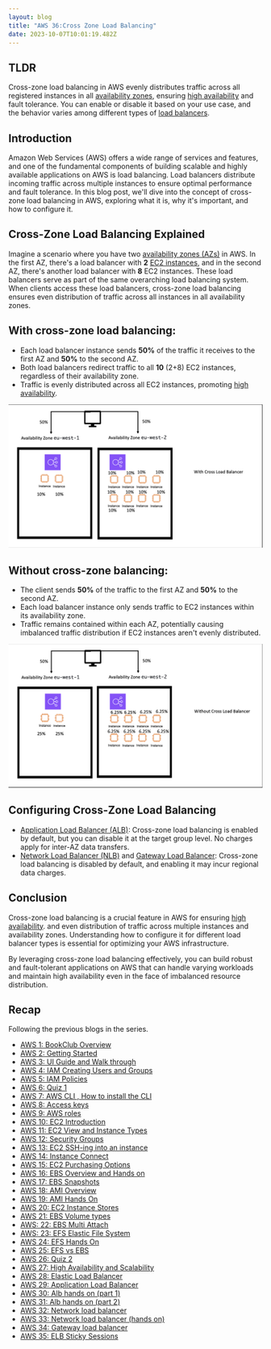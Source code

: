 ```yaml
---
layout: blog
title: "AWS 36:Cross Zone Load Balancing"
date: 2023-10-07T10:01:19.482Z
---
```


## TLDR

Cross-zone load balancing in AWS evenly distributes traffic across all registered instances in all [availability zones](https://magicishaqblog.netlify.app/2023-01-23-aws-2-getting-started/#az), ensuring [high availability](https://magicishaqblog.netlify.app/section6/2023-07-28-high_availability_and_scalability/) and fault tolerance. You can enable or disable it based on your use case, and the behavior varies among different types of [load balancers](https://magicishaqblog.netlify.app/?s=load+balancer).

## Introduction

Amazon Web Services (AWS) offers a wide range of services and features, and one of the fundamental components of building scalable and highly available applications on AWS is load balancing. Load balancers distribute incoming traffic across multiple instances to ensure optimal performance and fault tolerance. In this blog post, we'll dive into the concept of cross-zone load balancing in AWS, exploring what it is, why it's important, and how to configure it.

## Cross-Zone Load Balancing Explained

Imagine a scenario where you have two [availability zones (AZs)](https://magicishaqblog.netlify.app/2023-01-23-aws-2-getting-started/#az) in AWS. In the first AZ, there's a load balancer with **2** [EC2 instances](https://magicishaqblog.netlify.app/2023-02-24-aws-10-EC2/), and in the second AZ, there's another load balancer with **8** EC2 instances. These load balancers serve as part of the same overarching load balancing system. When clients access these load balancers, cross-zone load balancing ensures even distribution of traffic across all instances in all availability zones.

## With cross-zone load balancing:

- Each load balancer instance sends **50%** of the traffic it receives to the first AZ and **50%** to the second AZ.
- Both load balancers redirect traffic to all **10** (2+8) EC2 instances, regardless of their availability zone.
- Traffic is evenly distributed across all EC2 instances, promoting [high availability](https://magicishaqblog.netlify.app/section6/2023-07-28-high_availability_and_scalability/).

![Diagram showing a cross zone load balancing of ten instances in 2 zones. because there is 10 instances , the traffic is split evenly 10% each](/blog/src/images/36/36-1.png)

## Without cross-zone balancing:

- The client sends **50%** of the traffic to the first AZ and **50%** to the second AZ.
- Each load balancer instance only sends traffic to EC2 instances within its availability zone.
- Traffic remains contained within each AZ, potentially causing imbalanced traffic distribution if EC2 instances aren't evenly distributed.

![Diagram showing load balancing without cross-zone of ten instances in 2 zones. The Zones take 50% each, the zone with two instances splits the 50% into 25% each, while the second zone has 8 instances. dividing the 50% into 8 chucks (50/8) gives us 6.25%. And therefore we can see how uneven the traffic is split](/blog/src/images/36/36-2.png)

## Configuring Cross-Zone Load Balancing

- [Application Load Balancer (ALB)](https://magicishaqblog.netlify.app/ApplicationLoadBalancer/2023-08-18-aws-29-applicaton-load-balancer/): Cross-zone load balancing is enabled by default, but you can disable it at the target group level. No charges apply for inter-AZ data transfers.
- [Network Load Balancer (NLB)](https://magicishaqblog.netlify.app/NLB/2023-09-09-aws-32-network-load-balancer/) and [Gateway Load Balancer](https://magicishaqblog.netlify.app/GatewayLoadBalancer/2023-09-22-aws-34-gateway-load-balancer/): Cross-zone load balancing is disabled by default, and enabling it may incur regional data charges.

## Conclusion

Cross-zone load balancing is a crucial feature in AWS for ensuring [high availability](https://magicishaqblog.netlify.app/section6/2023-07-28-high_availability_and_scalability/). and even distribution of traffic across multiple instances and availability zones. Understanding how to configure it for different load balancer types is essential for optimizing your AWS infrastructure.

By leveraging cross-zone load balancing effectively, you can build robust and fault-tolerant applications on AWS that can handle varying workloads and maintain high availability even in the face of imbalanced resource distribution.

## Recap

Following the previous blogs in the series.

- [AWS 1: BookClub Overview](https://magicishaqblog.netlify.app/aws/)
- [AWS 2: Getting Started](https://magicishaqblog.netlify.app/2023-01-23-aws-2-getting-started/)
- [AWS 3: UI Guide and Walk through](https://magicishaqblog.netlify.app/2023-01-27-aws-3-UI-guide-and-walkthrough)
- [AWS 4: IAM Creating Users and Groups](https://magicishaqblog.netlify.app/2023-01-28-aws-4-IAM)
- [AWS 5: IAM Policies](https://magicishaqblog.netlify.app/2023-02-03-aws-5-IAM-polices)
- [AWS 6: Quiz 1 ](https://magicishaqblog.netlify.app/aws-quiz-one)
- [AWS 7: AWS CLI , How to install the CLI](https://magicishaqblog.netlify.app/2023-10-03-aws-7-cli)
- [AWS 8: Access keys](https://magicishaqblog.netlify.app/2023-10-03-aws-8-access-keys)
- [AWS 9: AWS roles](https://magicishaqblog.netlify.app/2023-02-17-aws-9-roles)
- [AWS 10: EC2 Introduction](https://magicishaqblog.netlify.app/2023-02-24-aws-10-EC2/)
- [AWS 11: EC2 View and Instance Types](https://magicishaqblog.netlify.app/2023-03-03-aws-11-EC2-View-and-instance-types)
- [AWS 12: Security Groups](https://magicishaqblog.netlify.app/2023-03-10-aws-12-security-groups)
- [AWS 13: EC2 SSH-ing into an instance](https://magicishaqblog.netlify.app/2023-03-17-aws-13-ssh)
- [AWS 14: Instance Connect](https://magicishaqblog.netlify.app/2023-03-24-aws-14-instance-connect)
- [AWS 15: EC2 Purchasing Options](https://magicishaqblog.netlify.app/2023-03-31-aws-15-EC2-purchasing-options)
- [AWS 16: EBS Overview and Hands on](https://magicishaqblog.netlify.app/2023-04-14-aws-16-EBS-Overview-and-Hands-On)
- [AWS 17: EBS Snapshots](https://magicishaqblog.netlify.app/2023-04-21-aws-17-ebs-snapshots)
- [AWS 18: AMI Overview](https://magicishaqblog.netlify.app/2023-04-28-aws-18-ami)
- [AWS 19: AMI Hands On](https://magicishaqblog.netlify.app/2023-06-02-aws-19-AMI-Hands-On)
- [AWS 20: EC2 Instance Stores](https://magicishaqblog.netlify.app/2023-06-09-aws-20-EC2-Instance-Store)
- [AWS 21: EBS Volume types](https://magicishaqblog.netlify.app/2023-06-16-aws-21-EBS-volume-types)
- [AWS: 22: EBS Multi Attach](https://magicishaqblog.netlify.app/2023-06-23-aws-22-EBS-Multi-Attach)
- [AWS: 23: EFS Elastic File System](https://magicishaqblog.netlify.app/2023-06-30-aws-23-EFS-Elastic-File-System)
- [AWS 24: EFS Hands On](https://magicishasblog.netlify.app/2023-07-07-aws-24-EFS-Hands-On)
- [AWS 25: EFS vs EBS](https://magicishasblog.netlify.app/2023-07-14-aws-25-EFS-vs-EBS)
- [AWS 26: Quiz 2](https://magicishaqblog.netlify.app/quiz-2/2023-07-21-aws-26-quiz-2/)
- [AWS 27: High Availability and Scalability ](https://magicishaqblog.netlify.app/section6/2023-07-28-high_availability_and_scalability/)
- [AWS 28: Elastic Load Balancer](https://magicishaqblog.netlify.app/ElasticLoadBalancing/2023-08-11-aws-28-elastic-load-balancing/)
- [AWS 29: Application Load Balancer](https://magicishaqblog.netlify.app/ApplicationLoadBalancer/2023-08-18-aws-29-applicaton-load-balancer/)
- [AWS 30: Alb hands on (part 1)](https://magicishaqblog.netlify.app/ApplicationLoadBalancer/2023-08-25-aws-30-alb-hands-on/)
- [AWS 31: Alb hands on (part 2)](https://magicishaqblog.netlify.app/ApplicationLoadBalancer/2023-09-01-aws-31-more-on-alb/)
- [AWS 32: Network load balancer](https://magicishaqblog.netlify.app/NLB/2023-09-09-aws-32-network-load-balancer/)
- [AWS 33: Network load balancer (hands on)](https://magicishaqblog.netlify.app/NLB/2023-09-15-aws-33-network-load-balancer-hands-on/)
- [AWS 34: Gateway load balancer](https://magicishaqblog.netlify.app/GatewayLoadBalancer/2023-09-22-aws-34-gateway-load-balancer/)
- [AWS 35: ELB Sticky Sessions](https://magicishaqblog.netlify.app/ElasticLoadBalancing/2022-09-29-aws-35-ELB-Sticky-sessions/)
